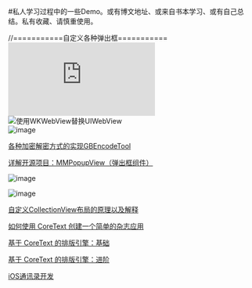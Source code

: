 #私人学习过程中的一些Demo。或有博文地址、或来自书本学习、或有自己总结。私有收藏、请慎重使用。


//===========自定义各种弹出框===========</br>
![如何准确判断 WebView 加载完成](http://www.cocoachina.com/ios/20170314/18881.html)</br>
![使用WKWebView替换UIWebView](http://www.jianshu.com/p/6ba2507445e4)</br>
![image](https://github.com/huang303513/The-Demo-Of-Common-Study/blob/master/screenShoot/%E6%97%A5%E5%8E%86%E9%80%89%E6%8B%A9.gif)

[各种加密解密方式的实现GBEncodeTool](https://github.com/mokey1422/GBEncodeTool)

[详解开源项目：MMPopupView（弹出框组件）](http://www.cocoachina.com/ios/20150929/13417.html)

![image](https://github.com/huang303513/The-Demo-Of-Common-Study/blob/master/screenShoot/Untitled.gif)


![image](https://github.com/huang303513/The-Demo-Of-Common-Study/blob/master/screenShoot/0.jpg)

[自定义CollectionView布局的原理以及解释](http://www.jianshu.com/p/2a62e44d0034)

[如何使用 CoreText 创建一个简单的杂志应用](http://www.oschina.net/translate/how-to-create-a-simple-magazine-app-with-core-text?lang=chs&page=1#)

[基于 CoreText 的排版引擎：基础](http://blog.devtang.com/blog/2015/06/27/using-coretext-1/)

[基于 CoreText 的排版引擎：进阶](http://blog.devtang.com/blog/2015/06/27/using-coretext-2/)

[iOS通讯录开发](http://www.jianshu.com/p/6acad14cf3c9)
